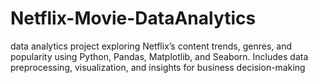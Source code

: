 # Netflix-Movie-DataAnalytics
data analytics project exploring Netflix’s content trends, genres, and popularity using Python, Pandas, Matplotlib, and Seaborn. Includes data preprocessing, visualization, and insights for business decision-making
